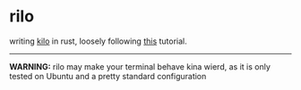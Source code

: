 # rilo
writing [kilo](http://antirez.com/news/108) in rust, loosely following [this](https://viewsourcecode.org/snaptoken/kilo/index.html) tutorial.

---

**WARNING:** rilo may make your terminal behave kina wierd, as it is only tested on Ubuntu and a pretty standard configuration
